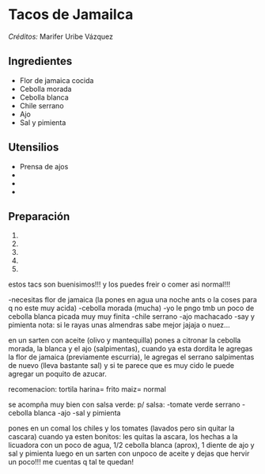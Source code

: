 # Tacos de Jamailca

*Créditos:* Marifer Uribe Vázquez

## Ingredientes

- Flor de jamaica cocida
- Cebolla morada
- Cebolla blanca
- Chile serrano
- Ajo
- Sal y pimienta


## Utensilios

- Prensa de ajos
- 
- 
- 


## Preparación

1. 
2. 
3. 
4. 
5. 
estos tacs son buenisimos!!! y los puedes freir o comer asi normal!!!
 
-necesitas flor de jamaica (la pones en agua una noche ants o la coses para q no este muy acida)
-cebolla morada (mucha)
-yo le pngo tmb un poco de cebolla blanca picada muy muy finita
-chile serrano
-ajo machacado
-say y pimienta
nota: si le rayas unas almendras sabe mejor jajaja o nuez...
 
 en un sarten con aceite (olivo y mantequilla) pones a citronar la cebolla morada, la blanca y el ajo (salpimentas), cuando ya esta dordita le agregas la flor de jamaica (previamente escurria), le agregas el serrano salpimentas de nuevo (lleva bastante sal) y si te parece que es muy cido le puede agregar un poquito de azucar.
 
recomenacion: tortila harina= frito
maiz= normal
 
se acompña muy bien con salsa verde:
p/ salsa:
-tomate verde
serrano
-cebolla blanca
-ajo
-sal y pimienta
 
pones en un comal los chiles y los tomates (lavados pero sin quitar la cascara)
cuando ya esten bonitos: les quitas la ascara, los hechas a la licuadora con un poco de agua, 1/2 cebolla blanca (aprox), 1 diente de ajo y sal y pimienta
luego en un sarten con unpoco de aceite y dejas que hervir un poco!!!
me cuentas q tal te quedan!
